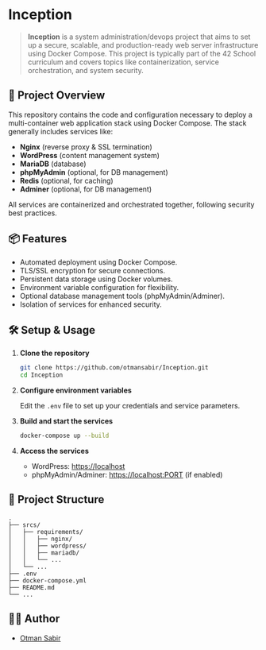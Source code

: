 # Inception

> **Inception** is a system administration/devops project that aims to set up a secure, scalable, and production-ready web server infrastructure using Docker Compose. This project is typically part of the 42 School curriculum and covers topics like containerization, service orchestration, and system security.

## 🚀 Project Overview

This repository contains the code and configuration necessary to deploy a multi-container web application stack using Docker Compose. The stack generally includes services like:

- **Nginx** (reverse proxy & SSL termination)
- **WordPress** (content management system)
- **MariaDB** (database)
- **phpMyAdmin** (optional, for DB management)
- **Redis** (optional, for caching)
- **Adminer** (optional, for DB management)

All services are containerized and orchestrated together, following security best practices.

## 📦 Features

- Automated deployment using Docker Compose.
- TLS/SSL encryption for secure connections.
- Persistent data storage using Docker volumes.
- Environment variable configuration for flexibility.
- Optional database management tools (phpMyAdmin/Adminer).
- Isolation of services for enhanced security.

## 🛠️ Setup & Usage

1. **Clone the repository**
   ```bash
   git clone https://github.com/otmansabir/Inception.git
   cd Inception
   ```

2. **Configure environment variables**

   Edit the `.env` file to set up your credentials and service parameters.

3. **Build and start the services**
   ```bash
   docker-compose up --build
   ```

4. **Access the services**
   - WordPress: [https://localhost](https://localhost)
   - phpMyAdmin/Adminer: [https://localhost:PORT](https://localhost:PORT) (if enabled)

## 📁 Project Structure

```
.
├── srcs/
│   ├── requirements/
│   │   ├── nginx/
│   │   ├── wordpress/
│   │   ├── mariadb/
│   │   └── ...
│   └── ...
├── .env
├── docker-compose.yml
├── README.md
└── ...
```

## 🧑‍💻 Author

- [Otman Sabir](https://github.com/otmansabir)

